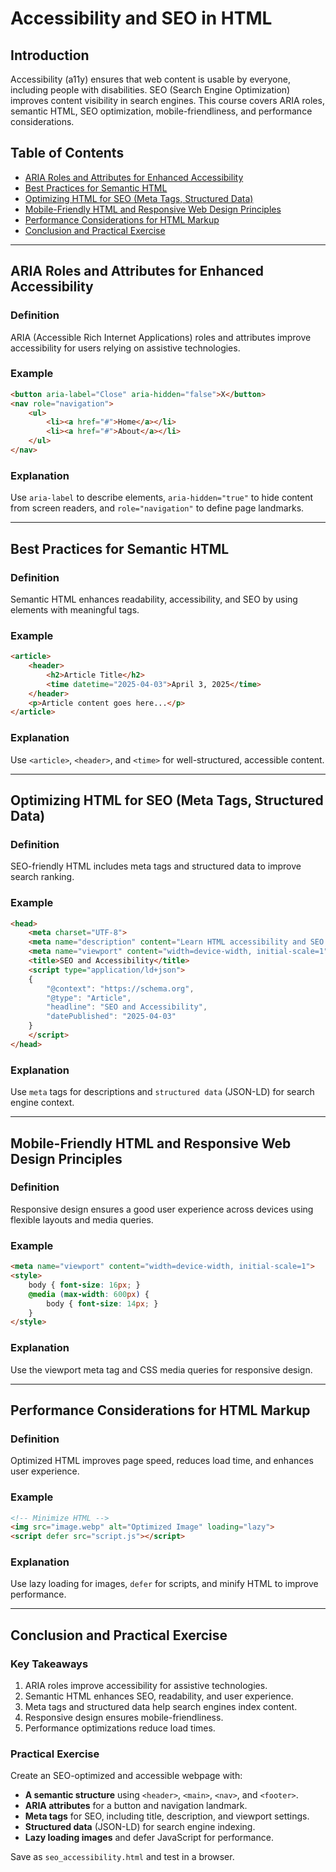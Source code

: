 
# **Accessibility and SEO in HTML**  

## Introduction  
Accessibility (a11y) ensures that web content is usable by everyone, including people with disabilities. SEO (Search Engine Optimization) improves content visibility in search engines. This course covers ARIA roles, semantic HTML, SEO optimization, mobile-friendliness, and performance considerations.  

## Table of Contents  
- [ARIA Roles and Attributes for Enhanced Accessibility](#aria-roles-and-attributes-for-enhanced-accessibility)  
- [Best Practices for Semantic HTML](#best-practices-for-semantic-html)  
- [Optimizing HTML for SEO (Meta Tags, Structured Data)](#optimizing-html-for-seo-meta-tags-structured-data)  
- [Mobile-Friendly HTML and Responsive Web Design Principles](#mobile-friendly-html-and-responsive-web-design-principles)  
- [Performance Considerations for HTML Markup](#performance-considerations-for-html-markup)  
- [Conclusion and Practical Exercise](#conclusion-and-practical-exercise)  

---  

## **ARIA Roles and Attributes for Enhanced Accessibility**  
### Definition  
ARIA (Accessible Rich Internet Applications) roles and attributes improve accessibility for users relying on assistive technologies.  

### Example  
```html
<button aria-label="Close" aria-hidden="false">X</button>
<nav role="navigation">
    <ul>
        <li><a href="#">Home</a></li>
        <li><a href="#">About</a></li>
    </ul>
</nav>
```  
### Explanation  
Use `aria-label` to describe elements, `aria-hidden="true"` to hide content from screen readers, and `role="navigation"` to define page landmarks.  

---  

## **Best Practices for Semantic HTML**  
### Definition  
Semantic HTML enhances readability, accessibility, and SEO by using elements with meaningful tags.  

### Example  
```html
<article>
    <header>
        <h2>Article Title</h2>
        <time datetime="2025-04-03">April 3, 2025</time>
    </header>
    <p>Article content goes here...</p>
</article>
```  
### Explanation  
Use `<article>`, `<header>`, and `<time>` for well-structured, accessible content.  

---  

## **Optimizing HTML for SEO (Meta Tags, Structured Data)**  
### Definition  
SEO-friendly HTML includes meta tags and structured data to improve search ranking.  

### Example  
```html
<head>
    <meta charset="UTF-8">
    <meta name="description" content="Learn HTML accessibility and SEO best practices.">
    <meta name="viewport" content="width=device-width, initial-scale=1">
    <title>SEO and Accessibility</title>
    <script type="application/ld+json">
    {
        "@context": "https://schema.org",
        "@type": "Article",
        "headline": "SEO and Accessibility",
        "datePublished": "2025-04-03"
    }
    </script>
</head>
```  
### Explanation  
Use `meta` tags for descriptions and `structured data` (JSON-LD) for search engine context.  

---  

## **Mobile-Friendly HTML and Responsive Web Design Principles**  
### Definition  
Responsive design ensures a good user experience across devices using flexible layouts and media queries.  

### Example  
```html
<meta name="viewport" content="width=device-width, initial-scale=1">
<style>
    body { font-size: 16px; }
    @media (max-width: 600px) {
        body { font-size: 14px; }
    }
</style>
```  
### Explanation  
Use the viewport meta tag and CSS media queries for responsive design.  

---  

## **Performance Considerations for HTML Markup**  
### Definition  
Optimized HTML improves page speed, reduces load time, and enhances user experience.  

### Example  
```html
<!-- Minimize HTML -->
<img src="image.webp" alt="Optimized Image" loading="lazy">
<script defer src="script.js"></script>
```  
### Explanation  
Use lazy loading for images, `defer` for scripts, and minify HTML to improve performance.  

---  

## **Conclusion and Practical Exercise**  

### **Key Takeaways**  
1. ARIA roles improve accessibility for assistive technologies.  
2. Semantic HTML enhances SEO, readability, and user experience.  
3. Meta tags and structured data help search engines index content.  
4. Responsive design ensures mobile-friendliness.  
5. Performance optimizations reduce load times.  

### **Practical Exercise**  
Create an SEO-optimized and accessible webpage with:  
- **A semantic structure** using `<header>`, `<main>`, `<nav>`, and `<footer>`.  
- **ARIA attributes** for a button and navigation landmark.  
- **Meta tags** for SEO, including title, description, and viewport settings.  
- **Structured data** (JSON-LD) for search engine indexing.  
- **Lazy loading images** and defer JavaScript for performance.  

Save as `seo_accessibility.html` and test in a browser.  

